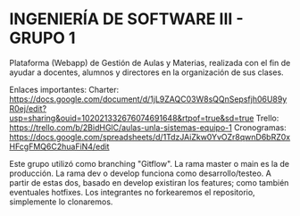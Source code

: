 # INGENIERÍA DE SOFTWARE III - GRUPO 1

Plataforma (Webapp) de Gestión de Aulas y Materias, realizada
con el fin de ayudar a docentes, alumnos y directores en la 
organización de sus clases.

Enlaces importantes:
Charter: https://docs.google.com/document/d/1jL9ZAQC03W8sQQnSepsfjh06U89yR0ej/edit?usp=sharing&ouid=102021332676074691648&rtpof=true&sd=true
Trello: https://trello.com/b/2BidHGlC/aulas-unla-sistemas-equipo-1
Cronogramas: https://docs.google.com/spreadsheets/d/1TdzJAiZkw0YvOZr8qwnD6bRZ0xHFcgFMQ6C2huaFiN4/edit

Este grupo utilizó como  branching "Gitflow". La rama master o main es la de producción. La rama dev o develop funciona como desarrollo/testeo.
A partir de estas dos, basado en develop existiran los features; como también eventuales hotfixes.
Los integrantes no forkearemos el repositorio, simplemente lo clonaremos.
